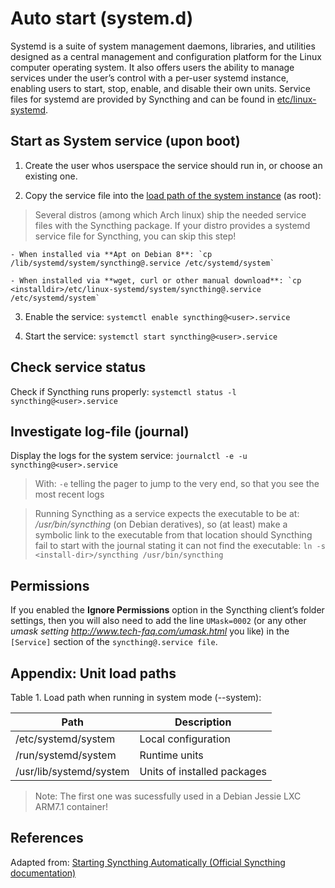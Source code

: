 # Auto start (system.d)

Systemd is a suite of system management daemons, libraries, and utilities designed as a central management and configuration platform for the Linux computer operating system. It also offers users the ability to manage services under the user’s control with a per-user systemd instance, enabling users to start, stop, enable, and disable their own units. Service files for systemd are provided by Syncthing and can be found in [etc/linux-systemd][2].

<!--
    You have two primary options: You can set up Syncthing as a **system service**, or a **user service**.

    - Running Syncthing as a **system service** ensures that Syncthing is run at startup even if the Syncthing user has no active session. Since the system service keeps Syncthing running even without an active user session, it is intended to be used on a _server_.

    - Running Syncthing as a **user service** ensures that Syncthing only starts after the user has logged into the system (e.g., via the graphical login screen, or ssh). Thus, the user service is intended to be used on a _(multiuser) desktop computer_. It avoids unnecessarily running Syncthing instances.
-->

## Start as System service (upon boot)

1. Create the user whos userspace the service should run in, or choose an existing one.

2. Copy the service file into the [load path of the system instance][3] (as root):

  > Several distros (among which Arch linux) ship the needed service files with the Syncthing package. If your distro provides a systemd service file for Syncthing, you can skip this step!

    - When installed via **Apt on Debian 8**: `cp /lib/systemd/system/syncthing@.service /etc/systemd/system`

    - When installed via **wget, curl or other manual download**: `cp <installdir>/etc/linux-systemd/system/syncthing@.service /etc/systemd/system`

3. Enable the service: `systemctl enable syncthing@<user>.service`

4. Start the service: `systemctl start syncthing@<user>.service`

## Check service status

Check if Syncthing runs properly: `systemctl status -l syncthing@<user>.service`

## Investigate log-file (journal)

Display the logs for the system service: `journalctl -e -u syncthing@<user>.service`

> With: `-e` telling the pager to jump to the very end, so that you see the most recent logs

> Running Syncthing as a service expects the executable to be at: */usr/bin/syncthing* (on Debian deratives), so (at least) make a symbolic link to the executable from that location should Syncthing fail to start with the journal stating it can not find the executable: `ln -s <install-dir>/syncthing /usr/bin/syncthing`


<!--
    ## Start as User service (upon login)

    1. Create the user who should run the service, or choose an existing one. _Probably this will be your own user account._
    2. Copy the `Syncthing/etc/user/syncthing.service` file into the  [load path of the user instance][3] (also see Table 2. in the appendix below). To do this without root privileges you can just use this folder under your home directory: `~/.config/systemd/user/`.

        ***Note:** Several distros (among which Arch linux) ship the needed service files with the Syncthing package. If your distro provides a systemd service file for Syncthing, you can skip step 2 when setting up either the system service or the user service*

    3. Issue: `systemctl --user enable syncthing.service` to enable the service:
      ```shell
      systemctl --user enable syncthing.service
      ```
    4. Issue: `systemctl --user enable syncthing.service` to start the service:
      ```shell
      systemctl --user start syncthing.service
    ```

    ### Check the (user) service status

    - Issue: `systemctl --user status syncthing.service` to check if Syncthing runs properly:
    ```shell
    systemctl --user status syncthing.service
    ```

    > **Note:** Running Syncthing as a service expects the executable to be at: **/usr/bin/syncthing**, so (at least) make a symbolic link to the executable from that location should it fail to start and the journal states it can not find the executable at that location: `ln -s /Syncthing/syncthing (on Debian deratives)`.


    ### Logging

    - Issue: `journalctl -e --user-unit=syncthing.service` to see the logs for the user service, with `-e` telling the pager to jump to the very end, so that you see the most recent logs:
      ```shell
      journalctl -e --user-unit=syncthing.service
      ```
-->

## Permissions

If you enabled the **Ignore Permissions** option in the Syncthing client’s folder settings, then you will also need to add the line `UMask=0002` (or any other _umask setting <http://www.tech-faq.com/umask.html>_ you like) in the `[Service]` section of the `syncthing@.service file`.


## Appendix: Unit load paths

Table 1. Load path when running in system mode (--system):

|Path|Description|
|----|-----------|
|/etc/systemd/system|Local configuration|
|/run/systemd/system|Runtime units|
|/usr/lib/systemd/system|Units of installed packages|
> Note: The first one was sucessfully used in a Debian Jessie LXC ARM7.1 container!

<!--
Table 2. Load path when running in user mode (--user).

|Path|Description|
|----|-----------|
|$XDG_CONFIG_HOME/systemd/user|User configuration (only used when $XDG_CONFIG_HOME is set)|
|$HOME/.config/systemd/user|User configuration (only used when $XDG_CONFIG_HOME is not set)|
|/etc/systemd/user|Local configuration|
|$XDG_RUNTIME_DIR/systemd/user|Runtime units (only used when $XDG_RUNTIME_DIR is set)|
|/run/systemd/user|Runtime units|
|$XDG_DATA_HOME/systemd/user|Units of packages that have been installed in the home directory (only used when $XDG_DATA_HOME is set)|
|$HOME/.local/share/systemd/user|Units of packages that have been installed in the home directory (only used when $XDG_DATA_HOME is not set)|
|/usr/lib/systemd/user|Units of packages that have been installed system-wide|
-->

## References
Adapted from: [Starting Syncthing Automatically (Official Syncthing documentation)][1]


<!-- REFERENCES -->
[1]:https://docs.syncthing.net/users/autostart.html?highlight=starting#using-systemd
[2]:https://github.com/syncthing/syncthing/tree/master/etc/linux-systemd
[3]:https://www.freedesktop.org/software/systemd/man/systemd.unit.html#Unit%20File%20Load%20Path
